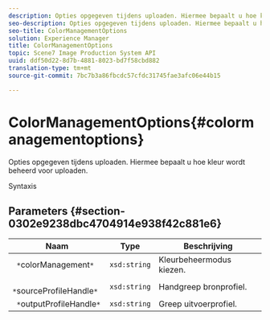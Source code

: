 ```yaml
---
description: Opties opgegeven tijdens uploaden. Hiermee bepaalt u hoe kleur wordt beheerd voor uploaden.
seo-description: Opties opgegeven tijdens uploaden. Hiermee bepaalt u hoe kleur wordt beheerd voor uploaden.
seo-title: ColorManagementOptions
solution: Experience Manager
title: ColorManagementOptions
topic: Scene7 Image Production System API
uuid: ddf50d22-8d7b-4881-8023-bd7f58cbd882
translation-type: tm+mt
source-git-commit: 7bc7b3a86fbcdc57cfdc31745fae3afc06e44b15

---
```



# ColorManagementOptions{#colormanagementoptions}

Opties opgegeven tijdens uploaden. Hiermee bepaalt u hoe kleur wordt beheerd voor uploaden.

Syntaxis

## Parameters {#section-0302e9238dbc4704914e938f42c881e6}

| Naam | Type | Beschrijving |
|---|---|---|
| ` *`colorManagement`*` | `xsd:string` | Kleurbeheermodus kiezen. |
| ` *`sourceProfileHandle`*` | `xsd:string` | Handgreep bronprofiel. |
| ` *`outputProfileHandle`*` | `xsd:string` | Greep uitvoerprofiel. |

